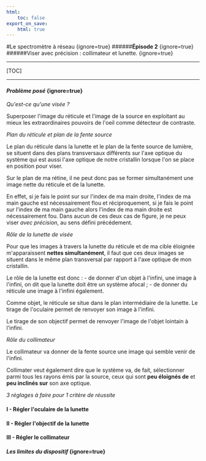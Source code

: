 ```yaml
---
html:
    toc: false
export_on_save:
    html: true
---
```


#Le spectromètre à réseau {ignore=true}
######**Épisode 2** {ignore=true}
######Viser avec précision : collimateur et lunette. {ignore=true}
___
[TOC]

___

#### _Problème posé_ {ignore=true}

_Qu'est-ce qu'une visée ?_

Superposer l'image du réticule et l'image de la source en exploitant au mieux les extraordinaires pouvoirs de l'oeil comme détecteur de contraste.

_Plan du réticule et plan de la fente source_

Le plan du réticule dans la lunette et le plan de la fente source de lumière, se situent dans des plans transversaux différents sur l'axe optique du système qui est aussi l'axe optique de notre cristallin lorsque l'on se place en position pour viser.

Sur le plan de ma rétine, il ne peut donc pas se former simultanément une image nette du réticule et de la lunette.

En effet, si je fais le point sur sur l'index de ma main droite, l'index de ma main gauche est nécessairement flou et réciproquement, si je fais le point sur l'index de ma main gauche alors l'index de ma main droite est nécessairement fou. Dans aucun de ces deux cas de figure, je ne peux viser _avec précision_, au sens défini précédement. 

_Rôle de la lunette de visée_

Pour que les images à travers la lunette du réticule et de ma cible éloignée m'apparaissent **nettes simultanément**, il faut que ces deux images se situent dans le même plan transversal par rapport à l'axe optique de mon cristallin.

Le rôle de la lunette est donc :
    - de donner d'un objet à l'infini, une image à l'infini, on dit que la lunette doit être un système afocal ;
    - de donner du réticule une image à l'infini également.

Comme objet, le réticule se situe dans le plan intermédiaire de la lunette. Le tirage de l'oculaire permet de renvoyer son image à l'infini.  

Le tirage de son objectif permet de renvoyer l'image de l'objet lointain à l'infini.

_Rôle du collimateur_

Le collimateur va donner de la fente source une image qui semble venir de l'infini. 

Collimater veut également dire que le système va, de fait, sélectionner parmi tous les rayons émis par la source, ceux qui sont **peu éloignés de** et **peu inclinés sur** son axe optique.
    
_3 réglages à faire pour 1 critère de réussite_

#### I - Régler l'oculaire de la lunette

#### II - Régler l'objectif de la lunette

#### III - Régler le collimateur

#### _Les limites du dispositif_ {ignore=true}






